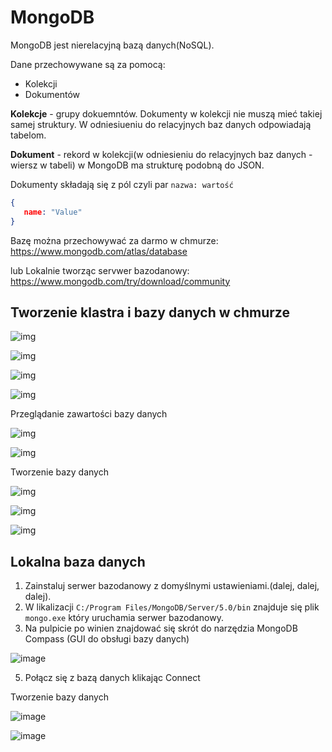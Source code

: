 # MongoDB

MongoDB jest nierelacyjną bazą danych(NoSQL).

Dane przechowywane są za pomocą:

   - Kolekcji
   - Dokumentów

**Kolekcje** - grupy dokuemntów. Dokumenty w kolekcji nie muszą mieć takiej samej struktury. W odniesiueniu do relacyjnych baz danych odpowiadają tabelom.

**Dokument** - rekord w kolekcji(w odniesieniu do relacyjnych baz danych - wiersz w tabeli) w MongoDB ma strukturę podobną do JSON.

Dokumenty składają się z pól czyli par `nazwa: wartość`
```JSON
{
   name: "Value"
}
```
Bazę można przechowywać za darmo w chmurze: https://www.mongodb.com/atlas/database

lub Lokalnie tworząc servwer bazodanowy:  https://www.mongodb.com/try/download/community

## Tworzenie klastra i bazy danych w chmurze
   
![img](https://user-images.githubusercontent.com/37069490/164544317-65d71f29-d271-407a-9fb1-2d2843b230a1.png)

![img](https://user-images.githubusercontent.com/37069490/164545067-3713c45a-a7ea-407a-8f9f-c69ceb1c2fe9.png)

![img](https://user-images.githubusercontent.com/37069490/164545301-7ad63327-08d7-44ad-ac44-95f646884867.png)

![img](https://user-images.githubusercontent.com/37069490/164545407-81cd17ce-0dfd-4dfc-bbba-756551adf000.png)

Przeglądanie zawartości bazy danych

![img](https://user-images.githubusercontent.com/37069490/164546223-071753d3-4697-4e97-8f03-cd35ee0a2b62.png)

![img](https://user-images.githubusercontent.com/37069490/164546577-1ecb9230-b1d0-4ef5-bca9-aba071ce6e72.png)

Tworzenie bazy danych

![img](https://user-images.githubusercontent.com/37069490/164547877-602c01b5-534d-41f7-a5c1-601be79f58f7.png)

![img](https://user-images.githubusercontent.com/37069490/164548099-9deaba05-cf51-437f-8020-047a7cb4c245.png)

![img](https://user-images.githubusercontent.com/37069490/164548247-c8e9cb78-f269-4d21-b06b-35e2b87f8b2b.png)

## Lokalna baza danych

1. Zainstaluj serwer bazodanowy z domyślnymi ustawieniami.(dalej, dalej, dalej).
2. W likalizacji `C:/Program Files/MongoDB/Server/5.0/bin` znajduje się plik `mongo.exe` który uruchamia serwer bazodanowy.
3. Na pulpicie po winien znajdować się skrót do narzędzia MongoDB Compass (GUI do obsługi bazy danych)

![image](https://user-images.githubusercontent.com/37069490/164791680-ab21bc9b-18a7-47f9-8566-e0cb89d6b53e.png)

5. Połącz się z bazą danych klikając Connect

Tworzenie bazy danych

![image](https://user-images.githubusercontent.com/37069490/164791884-841761fc-6a96-40e3-886e-9e70660bd016.png)

![image](https://user-images.githubusercontent.com/37069490/164791952-92b598be-e7b5-44a1-8e7f-499224de306d.png)

<!-- 1. Utwórz konto na https://www.mongodb.com/
2. Utwórz klaster `Cluster0`
3. Na klastrze `Cluster0` utwórz bazę `home_db` a w niej kolekcję `sensors`.
4. W kolekcji sensors utwórz dokument reprezentującą mieszkanie i dane z różnych czujników które znajdowałyby się w danych pomieszczeniach. Przykładowe założenia:
    - Mieszkanie może mieć pewną nazwę jednoznacznie je indetyfikującą(id)
    - Dokument reprezentuje stan mieszkania w danym momencie.
    - Mieszkanie skłąda się z wielu pokoji.
    - Pomieszczenia mają pewne wymiary.
    - W pomieszczeniach jest pewna temperatura.
    - W pomieszczeniach jest pewna wilgotność powietrza.
    - W pomieszczeniach jest pewna ilość źródeł światła o których wiemy czy są włączone czy nie.
    - W pomieszczeniach możemy znać temperaturę grzejników. -->


